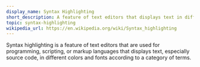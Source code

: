 ```yaml
---
display_name: Syntax Highlighting
short_description: A feature of text editors that displays text in different colors.
topic: syntax-highlighting
wikipedia_url: https://en.wikipedia.org/wiki/Syntax_highlighting
---
```

Syntax highlighting is a feature of text editors that are used for programming, scripting, or markup languages that displays text, especially source code, in different colors and fonts according to a category of terms.